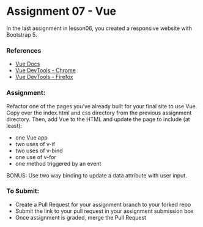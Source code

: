 # Assignment 07 - Vue

In the last assignment in lesson06, you created a responsive website with Bootstrap 5.

### References
- [Vue Docs](https://v3.vuejs.org/)
- [Vue DevTools - Chrome](https://chrome.google.com/webstore/detail/vuejs-devtools/nhdogjmejiglipccpnnnanhbledajbpd?hl=en)
- [Vue DevTools - Firefox](https://addons.mozilla.org/en-US/firefox/addon/vue-js-devtools/)

### Assignment:

Refactor one of the pages you’ve already built for your final site to use Vue. Copy over the index.html and css directory from the previous assignment directory. Then, add Vue to the HTML and update the page to include (at least):
- one Vue app
- two uses of v-if
- two uses of v-bind
- one use of v-for
- one method triggered by an event

BONUS: Use two way binding to update a data attribute with user input.

### To Submit:
- Create a Pull Request for your assignment branch to your forked repo
- Submit the link to your pull request in your assignment submission box
- Once assignment is graded, merge the Pull Request
